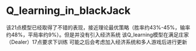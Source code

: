 # Q_learning_in_blackJack
该21点模型已经取得了不错的表现，接近理论最优策略（胜率约43%-45%，输率约48%，平局率约9%）。但是并没有引入经济系统
该Q_learning模型在满足庄家（Dealer）17点要求下训练
可能之后会考虑加入经济系统和多人游戏后进行更新
